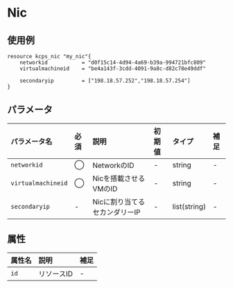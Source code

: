 # Nic

## 使用例

```hcl
resource kcps_nic "my_nic"{
    networkid           = "d0f15c14-4d94-4a69-b39a-994721bfc809"
    virtualmachineid    = "be4a143f-3cdd-4091-9a8c-d82c78e49ddf"

    secondaryip         = ["198.18.57.252","198.18.57.254"]
}
```



## パラメータ

|パラメータ名 |必須    |説明      |初期値    |タイプ    |補足|
|:----------|:------|:---------|:--------|:--------|:--|
|`networkid`           |◯|NetworkのID                | - | string | - |
|`virtualmachineid`   |◯|Nicを搭載させるVMのID  | - | string | - |
|`secondaryip`          |-|Nicに割り当てるセカンダリーIP        | - | list(string) | - |



## 属性
|属性名 |説明      |補足 |
|:----------|:------|:---------|
|`id`          |リソースID              | - | 
